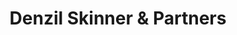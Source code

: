 ---
title: "Denzil Skinner & Partners"
url: /edinburgh/denzil-skinner-und-partners/
shop: Schmuck
---